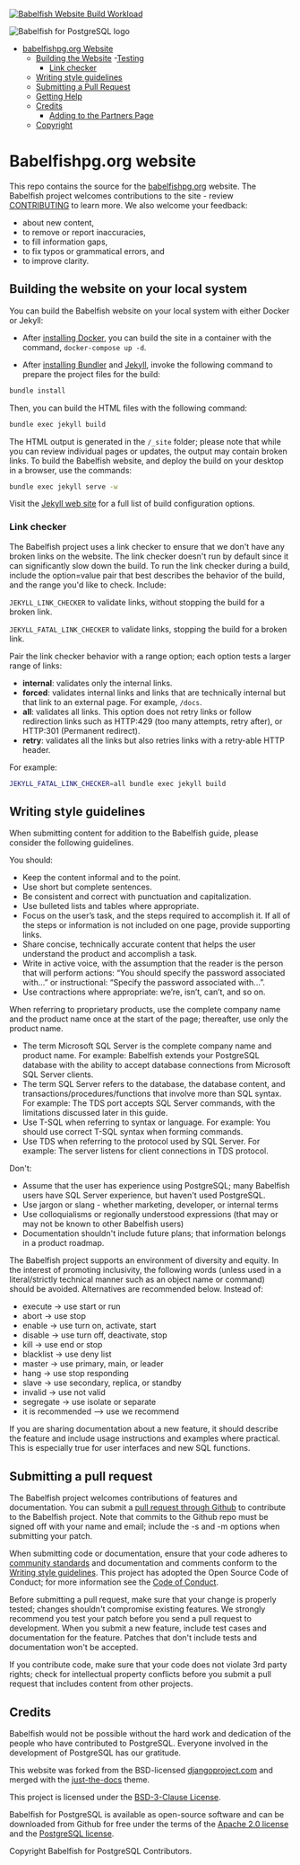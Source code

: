 [![Babelfish Website Build Workload](https://github.com/babelfish-for-postgresql/babelfish_project_website/actions/workflows/jekyll.yml/badge.svg)](https://github.com/babelfish-for-postgresql/babelfish_project_website/actions/workflows/jekyll.yml)

![Babelfish for PostgreSQL logo](assets/images/themed-logo.svg)

- [babelfishpg.org Website](#babelfishpgorg-website)
  - [Building the Website](#building-the-website)
    -[Testing](#testing)
    - [Link checker](#link-checker)
  - [Writing style guidelines](#writing-style-guidelines)
  - [Submitting a Pull Request](#submitting-a-pull-request)
  - [Getting Help](#getting-help)
  - [Credits](#credits)   
    - [Adding to the Partners Page](#adding-to-the-partners-page)
  - [Copyright](#copyright)



# Babelfishpg.org website

This repo contains the source for the [babelfishpg.org](https://babelfishpg.org/) website.  The Babelfish project welcomes contributions to the site - review [CONTRIBUTING](#contributing) to learn more.  We also welcome your feedback:

- about new content,
- to remove or report inaccuracies,
- to fill information gaps,
- to fix typos or grammatical errors, and
- to improve clarity.


## Building the website on your local system

You can build the Babelfish website on your local system with either Docker or Jekyll: 

- After [installing Docker](https://jekyllrb.com/docs/installation/), you can build the site in a container with the command, `docker-compose up -d`. 

- After [installing Bundler](https://bundler.io/) and [Jekyll](https://jekyllrb.com/docs/installation/), invoke the following command to prepare the project files for the build:

 ```sh
bundle install
```

Then, you can build the HTML files with the following command:

```sh
bundle exec jekyll build 
```

 The HTML output is generated in the `/_site` folder; please note that while you can review individual pages or updates, the output may contain broken links. To build the Babelfish website, and deploy the build on your desktop in a browser, use the commands:

 ```sh
bundle exec jekyll serve -w
```

Visit the [Jekyll web site](https://jekyllrb.com/docs/configuration/options/) for a full list of build configuration options.

### Link checker

The Babelfish project uses a link checker to ensure that we don't have any broken links on the website. The link checker doesn't run by default since it can significantly slow down the build. To run the link checker during a build, include the option=value pair that best describes the behavior of the build, and the range you'd like to check.  Include:

`JEKYLL_LINK_CHECKER` to validate links, without stopping the build for a broken link. 

`JEKYLL_FATAL_LINK_CHECKER` to validate links, stopping the build for a broken link.

Pair the link checker behavior with a range option; each option tests a larger range of links:

 - **internal**: validates only the internal links.
 - **forced**: validates internal links and links that are technically internal but that link to an external page. For example, `/docs`.
 - **all**: validates all links. This option does not retry links or follow redirection links such as HTTP:429 (too many attempts, retry after), or HTTP:301 (Permanent redirect).
 - **retry**: validates all the links but also retries links with a retry-able HTTP header.

For example:

```sh
JEKYLL_FATAL_LINK_CHECKER=all bundle exec jekyll build
```


## Writing style guidelines

When submitting content for addition to the Babelfish guide, please consider the following guidelines.

You should:

-  Keep the content informal and to the point.   
-  Use short but complete sentences.  
-  Be consistent and correct with punctuation and capitalization.
-  Use bulleted lists and tables where appropriate.
-  Focus on the user’s task, and the steps required to accomplish it.  If all of the steps or information is 
not included on one page, provide supporting links.
-  Share concise, technically accurate content that helps the user understand the product and accomplish a task.  
-  Write in active voice, with the assumption that the reader is the person that will perform actions: 
“You should specify the password associated with...” or instructional:  “Specify the password associated with...”.
-  Use contractions where appropriate:  we’re, isn’t, can’t, and so on.


When referring to proprietary products, use the complete company name and the product name once at the start 
of the page; thereafter, use only the product name. 

-  The term Microsoft SQL Server is the complete company name and product name.  For example: Babelfish 
extends your PostgreSQL database with the ability to accept database connections from Microsoft SQL Server clients.
-  The term SQL Server refers to the database, the database content, and transactions/procedures/functions that 
involve more than SQL syntax.  For example: The TDS port accepts SQL Server commands, with the limitations discussed later in this guide.
-  Use T-SQL when referring to syntax or language.  For example: You should use correct T-SQL syntax when forming commands.
-  Use TDS when referring to the protocol used by SQL Server.  For example: The server listens for client connections in TDS protocol.


Don't:

-  Assume that the user has experience using PostgreSQL; many Babelfish users have SQL Server experience, but haven't used PostgreSQL.
-  Use jargon or slang - whether marketing, developer, or internal terms
-  Use colloquialisms or regionally understood expressions (that may or may not be known to other Babelfish users) 
-  Documentation shouldn't include future plans; that information belongs in a product roadmap.


The Babelfish project supports an environment of diversity and equity.  In the interest of promoting inclusivity, 
the following words (unless used in a literal/strictly technical manner such as an object name or command) should 
be avoided.  Alternatives are recommended below.  Instead of: 

-  execute → use start or run 
-  abort → use stop
-  enable → use turn on, activate, start
-  disable → use turn off, deactivate, stop
-  kill → use end or stop
-  blacklist → use deny list
-  master → use primary, main, or leader
-  hang → use stop responding
-  slave → use secondary, replica, or standby
-  invalid → use not valid
-  segregate → use isolate or separate
-  it is recommended --> use we recommend


If you are sharing documentation about a new feature, it should describe the feature and include usage instructions 
and examples where practical. This is especially true for user interfaces and new SQL functions. 


## Submitting a pull request

The Babelfish project welcomes contributions of features and documentation. You can submit a [pull request 
through Github](https://github.com/babelfish-for-postgresql/babelfish_extensions/pulls) to contribute to the Babelfish project. Note that commits to the Github repo must be signed off with your name and email; include the -s and -m options when submitting your patch. 

When submitting code or documentation, ensure that your code adheres to [community standards](https://www.postgresql.org/docs/current/source.html) and documentation and comments conform to the [Writing style guidelines](#Writing-style-guidelines). This project has adopted the Open Source Code of Conduct; for more information see the [Code of Conduct](https://aws.github.io/code-of-conduct.html).

Before submitting a pull request, make sure that your change is properly tested; changes shouldn't compromise existing features. We strongly recommend you test your patch before you send a pull request to development. When you submit a new feature, include 
test cases and documentation for the feature.  Patches that don't include tests and documentation won't be accepted.

If you contribute code, make sure that your code does not violate 3rd party rights; check for intellectual property conflicts before you submit a pull request that includes content from other projects. 


## Credits

Babelfish would not be possible without the hard work and dedication of the people who have contributed to PostgreSQL. Everyone involved in the development of PostgreSQL has our gratitude.

This website was forked from the BSD-licensed [djangoproject.com](https://github.com/django/djangoproject.com) and merged with the [just-the-docs](https://github.com/pmarsceill/just-the-docs) theme.

This project is licensed under the [BSD-3-Clause License](LICENSE).

Babelfish for PostgreSQL is available as open-source software and can be downloaded from Github for free under the terms of the
[Apache 2.0 license](https://www.apache.org/licenses/LICENSE-2.0) and the
[PostgreSQL license](https://www.postgresql.org/about/licence/).

Copyright Babelfish for PostgreSQL Contributors.



